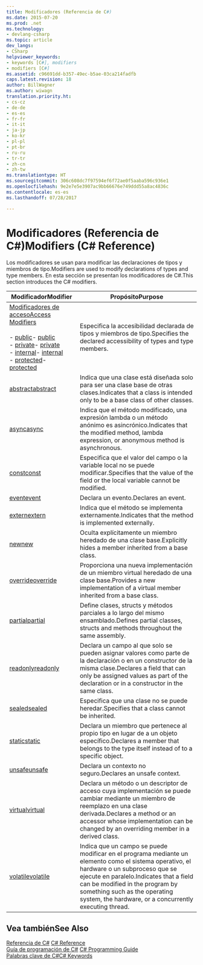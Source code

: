 ```yaml
---
title: Modificadores (Referencia de C#)
ms.date: 2015-07-20
ms.prod: .net
ms.technology:
- devlang-csharp
ms.topic: article
dev_langs:
- CSharp
helpviewer_keywords:
- keywords [C#], modifiers
- modifiers [C#]
ms.assetid: c96691dd-b357-49ec-b5ae-03ca214fadfb
caps.latest.revision: 18
author: BillWagner
ms.author: wiwagn
translation.priority.ht:
- cs-cz
- de-de
- es-es
- fr-fr
- it-it
- ja-jp
- ko-kr
- pl-pl
- pt-br
- ru-ru
- tr-tr
- zh-cn
- zh-tw
ms.translationtype: HT
ms.sourcegitcommit: 306c608dc7f97594ef6f72ae0f5aaba596c936e1
ms.openlocfilehash: 9e2e7e5e3907ac9bb66676e749ddd55a8ac4836c
ms.contentlocale: es-es
ms.lasthandoff: 07/28/2017

---
```

# <a name="modifiers-c-reference"></a><span data-ttu-id="7314e-102">Modificadores (Referencia de C#)</span><span class="sxs-lookup"><span data-stu-id="7314e-102">Modifiers (C# Reference)</span></span>
<span data-ttu-id="7314e-103">Los modificadores se usan para modificar las declaraciones de tipos y miembros de tipo.</span><span class="sxs-lookup"><span data-stu-id="7314e-103">Modifiers are used to modify declarations of types and type members.</span></span> <span data-ttu-id="7314e-104">En esta sección se presentan los modificadores de C#.</span><span class="sxs-lookup"><span data-stu-id="7314e-104">This section introduces the C# modifiers.</span></span>  
  
|<span data-ttu-id="7314e-105">Modificador</span><span class="sxs-lookup"><span data-stu-id="7314e-105">Modifier</span></span>|<span data-ttu-id="7314e-106">Propósito</span><span class="sxs-lookup"><span data-stu-id="7314e-106">Purpose</span></span>|  
|--------------|-------------|  
|[<span data-ttu-id="7314e-107">Modificadores de acceso</span><span class="sxs-lookup"><span data-stu-id="7314e-107">Access Modifiers</span></span>](../../../csharp/language-reference/keywords/access-modifiers.md)<br /><br /> <span data-ttu-id="7314e-108">-   [public](../../../csharp/language-reference/keywords/public.md)</span><span class="sxs-lookup"><span data-stu-id="7314e-108">-   [public](../../../csharp/language-reference/keywords/public.md)</span></span><br /><span data-ttu-id="7314e-109">-   [private](../../../csharp/language-reference/keywords/private.md)</span><span class="sxs-lookup"><span data-stu-id="7314e-109">-   [private](../../../csharp/language-reference/keywords/private.md)</span></span><br /><span data-ttu-id="7314e-110">-   [internal](../../../csharp/language-reference/keywords/internal.md)</span><span class="sxs-lookup"><span data-stu-id="7314e-110">-   [internal](../../../csharp/language-reference/keywords/internal.md)</span></span><br /><span data-ttu-id="7314e-111">-   [protected](../../../csharp/language-reference/keywords/protected.md)</span><span class="sxs-lookup"><span data-stu-id="7314e-111">-   [protected](../../../csharp/language-reference/keywords/protected.md)</span></span>|<span data-ttu-id="7314e-112">Especifica la accesibilidad declarada de tipos y miembros de tipo.</span><span class="sxs-lookup"><span data-stu-id="7314e-112">Specifies the declared accessibility of types and type members.</span></span>|  
|[<span data-ttu-id="7314e-113">abstract</span><span class="sxs-lookup"><span data-stu-id="7314e-113">abstract</span></span>](../../../csharp/language-reference/keywords/abstract.md)|<span data-ttu-id="7314e-114">Indica que una clase está diseñada solo para ser una clase base de otras clases.</span><span class="sxs-lookup"><span data-stu-id="7314e-114">Indicates that a class is intended only to be a base class of other classes.</span></span>|  
|[<span data-ttu-id="7314e-115">async</span><span class="sxs-lookup"><span data-stu-id="7314e-115">async</span></span>](../../../csharp/language-reference/keywords/async.md)|<span data-ttu-id="7314e-116">Indica que el método modificado, una expresión lambda o un método anónimo es asincrónico.</span><span class="sxs-lookup"><span data-stu-id="7314e-116">Indicates that the modified method, lambda expression, or anonymous method is asynchronous.</span></span>|  
|[<span data-ttu-id="7314e-117">const</span><span class="sxs-lookup"><span data-stu-id="7314e-117">const</span></span>](../../../csharp/language-reference/keywords/const.md)|<span data-ttu-id="7314e-118">Especifica que el valor del campo o la variable local no se puede modificar.</span><span class="sxs-lookup"><span data-stu-id="7314e-118">Specifies that the value of the field or the local variable cannot be modified.</span></span>|  
|[<span data-ttu-id="7314e-119">event</span><span class="sxs-lookup"><span data-stu-id="7314e-119">event</span></span>](../../../csharp/language-reference/keywords/event.md)|<span data-ttu-id="7314e-120">Declara un evento.</span><span class="sxs-lookup"><span data-stu-id="7314e-120">Declares an event.</span></span>|  
|[<span data-ttu-id="7314e-121">extern</span><span class="sxs-lookup"><span data-stu-id="7314e-121">extern</span></span>](../../../csharp/language-reference/keywords/extern.md)|<span data-ttu-id="7314e-122">Indica que el método se implementa externamente.</span><span class="sxs-lookup"><span data-stu-id="7314e-122">Indicates that the method is implemented externally.</span></span>|  
|[<span data-ttu-id="7314e-123">new</span><span class="sxs-lookup"><span data-stu-id="7314e-123">new</span></span>](../../../csharp/language-reference/keywords/new.md)|<span data-ttu-id="7314e-124">Oculta explícitamente un miembro heredado de una clase base.</span><span class="sxs-lookup"><span data-stu-id="7314e-124">Explicitly hides a member inherited from a base class.</span></span>|  
|[<span data-ttu-id="7314e-125">override</span><span class="sxs-lookup"><span data-stu-id="7314e-125">override</span></span>](../../../csharp/language-reference/keywords/override.md)|<span data-ttu-id="7314e-126">Proporciona una nueva implementación de un miembro virtual heredado de una clase base.</span><span class="sxs-lookup"><span data-stu-id="7314e-126">Provides a new implementation of a virtual member inherited from a base class.</span></span>|  
|[<span data-ttu-id="7314e-127">partial</span><span class="sxs-lookup"><span data-stu-id="7314e-127">partial</span></span>](../../../csharp/language-reference/keywords/partial-type.md)|<span data-ttu-id="7314e-128">Define clases, structs y métodos parciales a lo largo del mismo ensamblado.</span><span class="sxs-lookup"><span data-stu-id="7314e-128">Defines partial classes, structs and methods throughout the same assembly.</span></span>|  
|[<span data-ttu-id="7314e-129">readonly</span><span class="sxs-lookup"><span data-stu-id="7314e-129">readonly</span></span>](../../../csharp/language-reference/keywords/readonly.md)|<span data-ttu-id="7314e-130">Declara un campo al que solo se pueden asignar valores como parte de la declaración o en un constructor de la misma clase.</span><span class="sxs-lookup"><span data-stu-id="7314e-130">Declares a field that can only be assigned values as part of the declaration or in a constructor in the same class.</span></span>|  
|[<span data-ttu-id="7314e-131">sealed</span><span class="sxs-lookup"><span data-stu-id="7314e-131">sealed</span></span>](../../../csharp/language-reference/keywords/sealed.md)|<span data-ttu-id="7314e-132">Especifica que una clase no se puede heredar.</span><span class="sxs-lookup"><span data-stu-id="7314e-132">Specifies that a class cannot be inherited.</span></span>|  
|[<span data-ttu-id="7314e-133">static</span><span class="sxs-lookup"><span data-stu-id="7314e-133">static</span></span>](../../../csharp/language-reference/keywords/static.md)|<span data-ttu-id="7314e-134">Declara un miembro que pertenece al propio tipo en lugar de a un objeto específico.</span><span class="sxs-lookup"><span data-stu-id="7314e-134">Declares a member that belongs to the type itself instead of to a specific object.</span></span>|  
|[<span data-ttu-id="7314e-135">unsafe</span><span class="sxs-lookup"><span data-stu-id="7314e-135">unsafe</span></span>](../../../csharp/language-reference/keywords/unsafe.md)|<span data-ttu-id="7314e-136">Declara un contexto no seguro.</span><span class="sxs-lookup"><span data-stu-id="7314e-136">Declares an unsafe context.</span></span>|  
|[<span data-ttu-id="7314e-137">virtual</span><span class="sxs-lookup"><span data-stu-id="7314e-137">virtual</span></span>](../../../csharp/language-reference/keywords/virtual.md)|<span data-ttu-id="7314e-138">Declara un método o un descriptor de acceso cuya implementación se puede cambiar mediante un miembro de reemplazo en una clase derivada.</span><span class="sxs-lookup"><span data-stu-id="7314e-138">Declares a method or an accessor whose implementation can be changed by an overriding member in a derived class.</span></span>|  
|[<span data-ttu-id="7314e-139">volatile</span><span class="sxs-lookup"><span data-stu-id="7314e-139">volatile</span></span>](../../../csharp/language-reference/keywords/volatile.md)|<span data-ttu-id="7314e-140">Indica que un campo se puede modificar en el programa mediante un elemento como el sistema operativo, el hardware o un subproceso que se ejecute en paralelo.</span><span class="sxs-lookup"><span data-stu-id="7314e-140">Indicates that a field can be modified in the program by something such as the operating system, the hardware, or a concurrently executing thread.</span></span>|  
  
## <a name="see-also"></a><span data-ttu-id="7314e-141">Vea también</span><span class="sxs-lookup"><span data-stu-id="7314e-141">See Also</span></span>  
 <span data-ttu-id="7314e-142">[Referencia de C#](../../../csharp/language-reference/index.md) </span><span class="sxs-lookup"><span data-stu-id="7314e-142">[C# Reference](../../../csharp/language-reference/index.md) </span></span>  
 <span data-ttu-id="7314e-143">[Guía de programación de C#](../../../csharp/programming-guide/index.md) </span><span class="sxs-lookup"><span data-stu-id="7314e-143">[C# Programming Guide](../../../csharp/programming-guide/index.md) </span></span>  
 [<span data-ttu-id="7314e-144">Palabras clave de C#</span><span class="sxs-lookup"><span data-stu-id="7314e-144">C# Keywords</span></span>](../../../csharp/language-reference/keywords/index.md)

